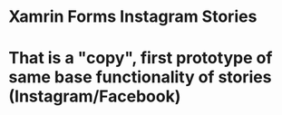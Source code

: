 # Xamrin Forms Instagram Stories
# That is a "copy", first prototype of same base functionality of stories (Instagram/Facebook)
